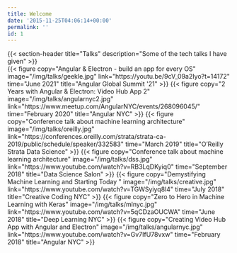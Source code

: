 ```yaml
---
title: Welcome
date: '2015-11-25T04:06:14+00:00'
permalink: ''
id: 1
---
```


<div class="section">
{{< section-header title="Talks" description="Some of the tech talks I have given" >}}

<div class="gallery-div">
{{< figure
  copy="Angular & Electron - build an app for every OS"
  image="/img/talks/geekle.jpg"
  link="https://youtu.be/9cV_09a2Iyo?t=14172"
  time="June 2021"
  title="Angular Global Summit '21"
>}}
{{< figure
  copy="2 Years with Angular & Electron: Video Hub App 2"
  image="/img/talks/angularnyc2.jpg"
  link="https://www.meetup.com/AngularNYC/events/268096045/"
  time="February 2020"
  title="Angular NYC"
>}}
{{< figure
  copy="Conference talk about machine learning architecture"
  image="/img/talks/oreilly.jpg"
  link="https://conferences.oreilly.com/strata/strata-ca-2019/public/schedule/speaker/332583"
  time="March 2019"
  title="O’Reilly Strata Data Science"
>}}
{{< figure
  copy="Conference talk about machine learning architecture"
  image="/img/talks/dss.jpg"
  link="https://www.youtube.com/watch?v=RB3LqDKyiq0"
  time="September 2018"
  title="Data Science Salon"
>}}
{{< figure
  copy="Demystifying Machine Learning and Starting Today "
  image="/img/talks/creative.jpg"
  link="https://www.youtube.com/watch?v=TGWSyiyq8l4"
  time="July 2018"
  title="Creative Coding NYC"
>}}
{{< figure
  copy="Zero to Hero in Machine Learning with Keras"
  image="/img/talks/mlnyc.jpg"
  link="https://www.youtube.com/watch?v=5qCDzaOUCWA"
  time="June 2018"
  title="Deep Learning NYC"
>}}
{{< figure
  copy="Creating Video Hub App with Angular and Electron"
  image="/img/talks/angularnyc.jpg"
  link="https://www.youtube.com/watch?v=Gv7IfU78vxw"
  time="February 2018"
  title="Angular NYC"
>}}

</div>

</div>
